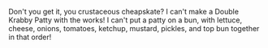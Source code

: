 Don't you get it, you crustaceous cheapskate? I can't make a Double Krabby Patty with the works! I can't put a patty on a bun, with lettuce, cheese, onions, tomatoes, ketchup, mustard, pickles, and top bun together in that order!
